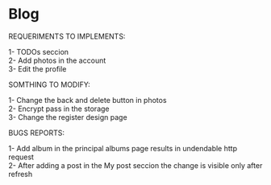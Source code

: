 # Blog  

REQUERIMENTS TO IMPLEMENTS:

1- TODOs seccion  
2- Add photos in the account  
3- Edit the profile  

SOMTHING TO MODIFY:

1- Change the back and delete button in photos  
2- Encrypt pass in the storage  
3- Change the register design page

  
BUGS REPORTS:  

1- Add album in the principal albums page results in undendable http request  
2- After adding a post in the My post seccion the change is visible only after refresh